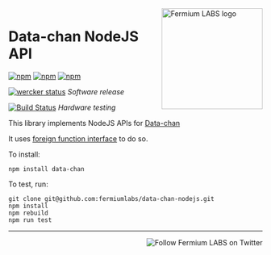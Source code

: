<a href="https://fermiumlabs.com/">
    <img src="https://fermiumlabs.com/Assets/img/logos/Horizontal-Main_500px.png" alt="Fermium LABS logo" width="200" align="right" />
</a>

# Data-chan NodeJS API

[![npm](https://img.shields.io/npm/v/data-chan.svg)](https://www.npmjs.com/package/data-chan) [![npm](https://img.shields.io/npm/l/data-chan.svg)]() [![npm](https://img.shields.io/npm/dm/data-chan.svg)](https://www.npmjs.com/package/data-chan)


[![wercker status](https://app.wercker.com/status/75da37fe4a9fc37d604da68759866454/s/master "wercker status")](https://app.wercker.com/project/byKey/75da37fe4a9fc37d604da68759866454) *Software release* 

[![Build Status](https://drone-ci.dev.fermiumlabs.com/api/badges/fermiumlabs/data-chan-nodejs/status.svg)](https://drone-ci.dev.fermiumlabs.com/fermiumlabs/data-chan-nodejs) *Hardware testing*

This library implements NodeJS APIs for [Data-chan](https://github.com/neroreflex/data-chan)

It uses [foreign function interface](https://github.com/node-ffi/node-ffi) to do so.

To install:

```shell
npm install data-chan
```

To test, run:

```shell
git clone git@github.com:fermiumlabs/data-chan-nodejs.git
npm install
npm rebuild
npm run test
```

---

<a href="https://twitter.com/intent/user?screen_name=fermiumlabs">
    <img src="https://img.shields.io/twitter/follow/fermiumlabs.svg?style=social&label=Follow" alt="Follow Fermium LABS on Twitter" align="right" />
</a>
